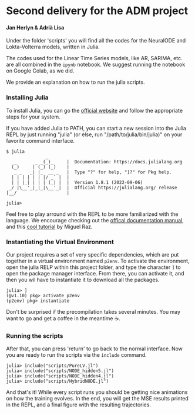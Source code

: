 # Second delivery for the ADM project
#### Jan Herlyn & Adrià Lisa

Under the folder 'scripts' you will find all the codes for the NeuralODE and Lokta-Volterra models, written in Julia. 

The codes used for the Linear Time Series models, like AR, SARIMA, etc. are all combined in the `ipynb` notebook. We suggest running the notebook on Google Colab, as we did.

We provide an explanation on how to run the julia scripts.

### Installing Julia
To install Julia, you can go the [official website](https://julialang.org/downloads/) and follow the appropriate steps for your system. 

If you have added Julia to PATH, you can start a new session into the Julia REPL by just running "julia" (or else, run "/path/to/julia/bin/julia)" on your favorite command interface.
```
$ julia
               _
   _       _ _(_)_     |  Documentation: https://docs.julialang.org
  (_)     | (_) (_)    |
   _ _   _| |_  __ _   |  Type "?" for help, "]?" for Pkg help.
  | | | | | | |/ _` |  |
  | | |_| | | | (_| |  |  Version 1.8.1 (2022-09-06)
 _/ |\__'_|_|_|\__'_|  |  Official https://julialang.org/ release
|__/                   |

julia>
```
Feel free to play arround with the REPL to be more familiarized with the language. We encourage checking out the [offical documentation manual](https://docs.julialang.org/en/v1/manual/getting-started/), and this [cool tutorial](https://youtu.be/EkgCENBFrAY?si=DTJ3SP1Shm0wYKTk) by Miguel Raz.

### Instantiating the Virtual Environment
Our project requires a set of very specific dependencies, which are put together in a virtual environment named `p2env`. To activate the environment, open the julia RELP within this project folder, and type the character `]` to open the package manager interface. From there, you can activate it, and then you wil have to instantiate it to download all the packages. 

```
julia> ]
(@v1.10) pkg> activate p2env
(p2env) pkg> instantiate
```
Don't be surprised if the precompilation takes several minutes. You may want to go and get a coffee in the meantime ☕.

### Running the scripts

After that, you can press 'return' to go back to the normal interface. Now you are ready to run the scripts via the `include` command.
```
julia> include("scripts/PureLV.jl")
julia> include("scripts/NODE_hidden5.jl")
julia> include("scripts/NODE_hidden4.jl")
julia> include("scripts/HybridNODE.jl")
```
And that's it! While every script runs you should be getting nice animations on how the training evolves. In the end, you will get the MSE results printed in the REPL, and a final figure with the resulting trajectories.